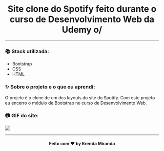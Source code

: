 <h1 align="center">
  Site clone do Spotify feito durante o curso de Desenvolvimento Web da Udemy o/
</h1>

<hr>
 
### 📚  Stack utilizada:
* Bootstrap
* CSS
* HTML

### ✨  Sobre o projeto e o que eu aprendi:
O projeto é o clone de um dos layouts do site do Spotify. Com este projeto eu encerro o módulo de Bootstrap no curso de Desenvolvimento Web.

### 📷  GIF do site:

![](screenshots/1.gif)
________

<h4 align="center">
  Feito com ❤  by Brenda Miranda
</h4>

